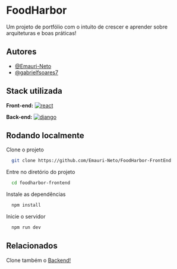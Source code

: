 
# FoodHarbor

Um projeto de portfólio com o intuito de crescer e aprender sobre arquiteturas e boas práticas!


## Autores

- [@Emauri-Neto](https://github.com/Emauri-Neto)
- [@gabrielfsoares7](https://github.com/gabrielfsoares7)


## Stack utilizada

**Front-end:** [![react](https://img.shields.io/badge/React-20232A?style=for-the-badge&logo=react&logoColor=61DAFB)](https://react.dev/)

**Back-end:** [![django](https://img.shields.io/badge/Django-092E20?style=for-the-badge&logo=django&logoColor=white)](https://www.djangoproject.com/)


## Rodando localmente

Clone o projeto

```bash
  git clone https://github.com/Emauri-Neto/FoodHarbor-FrontEnd
```

Entre no diretório do projeto

```bash
  cd foodharbor-frontend
```

Instale as dependências

```bash
  npm install
```

Inicie o servidor

```bash
  npm run dev
```


## Relacionados

Clone também o [Backend!](https://github.com/Emauri-Neto/FoodHarbor-BackEnd)

